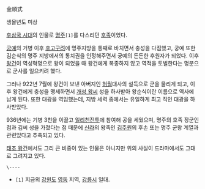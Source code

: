 金順式

생몰년도 미상

[후삼국 시대](%ED%9B%84%EC%82%BC%EA%B5%AD%20%EC%8B%9C%EB%8C%80.md)의 인물로
[명주](%EB%AA%85%EC%A3%BC.md)`[1]`를 다스리던 [호족](%ED%98%B8%EC%A1%B1.md)이었다.

[궁예](%EA%B6%81%EC%98%88.md)의 거병 이후
[후고구려](%ED%9B%84%EA%B3%A0%EA%B5%AC%EB%A0%A4.md)에 명주지방을 통째로 바치면서 충성을 다짐했고,
궁예 또한 김순식의 명주 지방에서의 통치권을 인정해주면서 궁예의 든든한 후원자가 되었다. 이후
[왕건](%EC%99%95%EA%B1%B4.md)이 역성혁명으로 왕이 되었을 때 왕건에게 복종하지 않고 역적을 토벌한다는 명분으로
군사를 일으키려 했다.

그러나 922년 7월에 왕건이 보낸 아버지인 [허월](%ED%97%88%EC%9B%94.md)대사의 설득으로 군을 물리게 되고, 이후
왕건에게 충성을 맹세하면서 [개성 왕씨](%EA%B0%9C%EC%84%B1%20%EC%99%95%EC%94%A8.md) 성을 하사받아
왕순식이란 이름으로 역사에 남게 된다. 또한 대광을 역임했는데, 지방 세력 중에서는 유일하게 최고 직인 대광을 하사받았다.

936년에는 기병 3천을 이끌고 [일리천전투](%EC%9D%BC%EB%A6%AC%EC%B2%9C%20%EC%A0%84%ED%88%AC.md)에 참여해 공을 세웠으며, 명주의
호족 장군인 점과 김씨 성을 가졌다는 점 때문에 [신라](%EC%8B%A0%EB%9D%BC.md)의 왕족인
[김주원](%EA%B9%80%EC%A3%BC%EC%9B%90.md)의 후손 또는 명주 군왕 계열과 관련있다고 추측되고 있다.

[태조 왕건](%ED%83%9C%EC%A1%B0%20%EC%99%95%EA%B1%B4.md)에서도 그리 큰 비중이 있는 인물은 아니지만
위의 사실이 드라마에서도 그대로 그려지고 있다.

`\----`

  * `[1]` 지금의 [강원도](%EA%B0%95%EC%9B%90%EB%8F%84.md) [영동](%EC%98%81%EB%8F%99.md) 지역, [강릉시](%EA%B0%95%EB%A6%89%EC%8B%9C.md) 일대.

